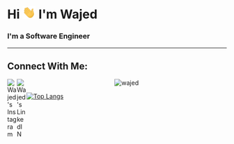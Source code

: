 # Hi <img src="https://raw.githubusercontent.com/ABSphreak/ABSphreak/master/gifs/Hi.gif" width="30px"> I'm Wajed
### I'm a Software Engineer
---
## Connect With Me:
<a href="https://www.instagram.com/wazed221b/">
  <img align="left" alt="Wajed's Instagram" width="22px" src="https://raw.githubusercontent.com/hussainweb/hussainweb/main/icons/instagram.png" />
</a>

<a href="https://www.linkedin.com/in/abdul-wajed-khan-138134209/">
  <img align="left" alt="Wajed's LinkedIN" width="22px" src="https://raw.githubusercontent.com/peterthehan/peterthehan/master/assets/linkedin.svg" />
</a>


<!---
WazedKhan/WazedKhan is a ✨ special ✨ repository because its `README.md` (this file) appears on your GitHub profile.
You can click the Preview link to take a look at your changes.
--->

<p align="center"> <img src="https://github-readme-stats.vercel.app/api?username=wazedkhan&show_icons=true&theme=gotham" alt="wajed" />
  
[![Top Langs](https://github-readme-stats.vercel.app/api/top-langs/?username=wazedkhan&hide=java,html,css&theme=dracula)](https://github.com/anuraghazra/github-readme-stats)
